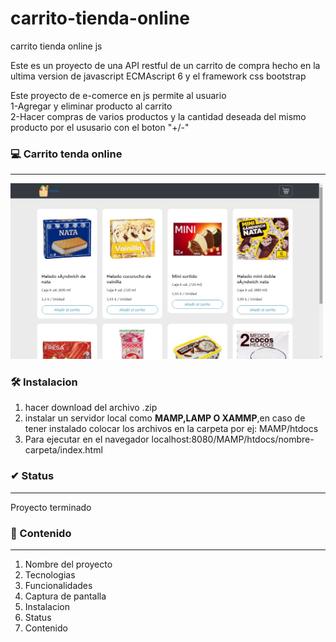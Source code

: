 # carrito-tienda-online
carrito tienda online js

Este  es un proyecto de una API restful de un carrito de compra hecho en la ultima version de javascript ECMAscript 6 y el framework css bootstrap

Este proyecto de e-comerce en js permite al usuario<br>
1-Agregar y eliminar producto al carrito<br>
2-Hacer compras de varios productos y la cantidad deseada del mismo producto por el ususario con el boton "+/-"

### :computer: Carrito tenda online
 ----------------------- 

<img  src="capturadepantalla.jpg" width="500px" />

### 🛠️ Instalacion
1. hacer download del archivo .zip
2. instalar un servidor local como **MAMP,LAMP O XAMMP**,en caso de tener instalado colocar los archivos en la carpeta por ej: MAMP/htdocs
3. Para ejecutar en el navegador localhost:8080/MAMP/htdocs/nombre-carpeta/index.html

### ✔ Status
---------------
Proyecto terminado

### 🎁 Contenido
---------------
1. Nombre del proyecto
2. Tecnologias
3. Funcionalidades
4. Captura de pantalla
5. Instalacion
6. Status
7. Contenido
 
